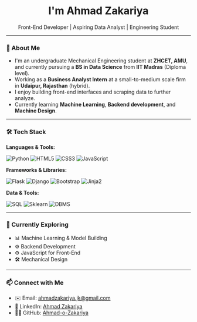 <h1 align="center">I'm Ahmad Zakariya</h1>
<p align="center">
  Front-End Developer | Aspiring Data Analyst | Engineering Student  
</p>

---

### 💼 About Me

- I'm an undergraduate Mechanical Engineering student at **ZHCET, AMU**, and currently pursuing a **BS in Data Science** from **IIT Madras** (Diploma level).
- Working as a **Business Analyst Intern** at a small-to-medium scale firm in **Udaipur, Rajasthan** (hybrid).
- I enjoy building front-end interfaces and scraping data to further analyze.
- Currently learning **Machine Learning**, **Backend development**, and **Machine Design**.

---

### 🛠️ Tech Stack

**Languages & Tools:**
  
![Python](https://img.shields.io/badge/Python-3670A0?style=for-the-badge&logo=python&logoColor=white)
![HTML5](https://img.shields.io/badge/HTML5-E34F26?style=for-the-badge&logo=html5&logoColor=white)
![CSS3](https://img.shields.io/badge/CSS3-1572B6?style=for-the-badge&logo=css3&logoColor=white)
![JavaScript](https://img.shields.io/badge/JavaScript-323330?style=for-the-badge&logo=javascript&logoColor=F7DF1E)

**Frameworks & Libraries:**

![Flask](https://img.shields.io/badge/Flask-000000?style=for-the-badge&logo=flask&logoColor=white)
![Django](https://img.shields.io/badge/Django-092E20?style=for-the-badge&logo=django&logoColor=white)
![Bootstrap](https://img.shields.io/badge/Bootstrap-563d7c?style=for-the-badge&logo=bootstrap&logoColor=white)
![Jinja2](https://img.shields.io/badge/Jinja2-B41717?style=for-the-badge&logo=jinja&logoColor=white)

**Data & Tools:**

![SQL](https://img.shields.io/badge/SQL-336791?style=for-the-badge&logo=mysql&logoColor=white)
![Sklearn](https://img.shields.io/badge/Sklearn-F7931E?style=for-the-badge&logo=scikit-learn&logoColor=white)
![DBMS](https://img.shields.io/badge/DBMS-003B57?style=for-the-badge)

---

### 🚀 Currently Exploring

- 📊 Machine Learning & Model Building
- ⚙️ Backend Development 
- ⚙️ JavaScript for Front-End 
- 🛠️ Mechanical Design 

---

### 📫 Connect with Me

- ✉️ Email: [ahmadzakariya.jk@gmail.com](mailto:ahmadzakariya.jk@gmail.com)
- 💼 LinkedIn: [Ahmad Zakariya](https://www.linkedin.com/in/ahmad-zakariya-482567323)
- 🧑‍💻 GitHub: [Ahmad-o-Zakariya](https://github.com/Ahmad-o-Zakariya)




